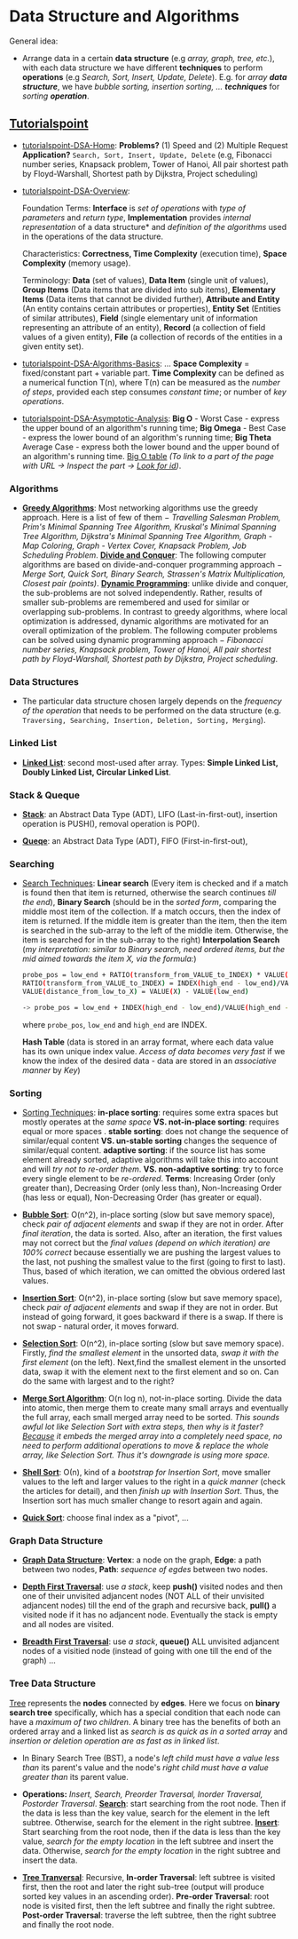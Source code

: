 # Data Structure and Algorithms
General idea:
* Arrange data in a certain **data structure** (e.g *array, graph, tree, etc.*), with each data structure we have different **techniques** to perform **operations** (e.g *Search, Sort, Insert, Update, Delete*). E.g. for *array **data structure***, we have *bubble sorting, insertion sorting, ... **techniques*** for *sorting **operation***. 


## [Tutorialspoint](https://www.tutorialspoint.com/data_structures_algorithms/index.htm)

* [tutorialspoint-DSA-Home](https://www.tutorialspoint.com/data_structures_algorithms/index.htm): **Problems?** (1) Speed and (2) Multiple Request **Application?** `Search, Sort, Insert, Update, Delete` (e.g, Fibonacci number series, Knapsack problem, Tower of Hanoi, All pair shortest path by Floyd-Warshall, Shortest path by Dijkstra, Project scheduling)
* [tutorialspoint-DSA-Overview](https://www.tutorialspoint.com/data_structures_algorithms/data_structure_overview.htm):

  Foundation Terms: **Interface** is *set of operations* with *type of parameters* and *return type*, **Implementation** provides *internal representation* of a data structure* and *definition of the algorithms* used in the operations of the data structure.
  
  Characteristics: **Correctness, Time Complexity** (execution time), **Space Complexity** (memory usage).
  
  Terminology: **Data** (set of values), **Data Item** (single unit of values), **Group Items** (Data items that are divided into sub items), **Elementary Items** (Data items that cannot be divided further), **Attribute and Entity** (An entity contains certain attributes or properties), **Entity Set** (Entities of similar attributes), **Field** (single elementary unit of information representing an attribute of an entity), **Record** (a collection of field values of a given entity), **File** (a collection of records of the entities in a given entity set). 

* [tutorialspoint-DSA-Algorithms-Basics](https://www.tutorialspoint.com/data_structures_algorithms/algorithms_basics.htm): ... **Space Complexity** = fixed/constant part + variable part. **Time Complexity**  can be defined as a numerical function T(n), where T(n) can be measured as the *number of steps*, provided each step consumes *constant time*; or number of *key operations*.

* [tutorialspoint-DSA-Asymptotic-Analysis](https://www.tutorialspoint.com/data_structures_algorithms/asymptotic_analysis.htm): **Big O** - Worst Case - express the upper bound of an algorithm's running time; **Big Omega** - Best Case -  express the lower bound of an algorithm's running time; **Big Theta** Average Case - express both the lower bound and the upper bound of an algorithm's running time. [Big O table](https://www.tutorialspoint.com/data_structures_algorithms/asymptotic_analysis.htm#_adr_abp_container_7) *(To link to a part of the page with URL -> Inspect the part -> [Look for id](https://stackoverflow.com/questions/2835140/how-do-i-link-to-part-of-a-page-hash))*.

### Algorithms

* [**Greedy Algorithms**](https://www.tutorialspoint.com/data_structures_algorithms/greedy_algorithms.htm): Most networking algorithms use the greedy approach. Here is a list of few of them − *Travelling Salesman Problem, Prim's Minimal Spanning Tree Algorithm, Kruskal's Minimal Spanning Tree Algorithm, Dijkstra's Minimal Spanning Tree Algorithm, Graph - Map Coloring, Graph - Vertex Cover, Knapsack Problem, Job Scheduling Problem*. [**Divide and Conquer**](https://www.tutorialspoint.com/data_structures_algorithms/divide_and_conquer.htm): The following computer algorithms are based on divide-and-conquer programming approach − *Merge Sort, Quick Sort, Binary Search, Strassen's Matrix Multiplication, Closest pair (points)*. [**Dynamic Programming**](https://www.tutorialspoint.com/data_structures_algorithms/dynamic_programming.htm): unlike divide and conquer, the sub-problems are not solved independently. Rather, results of smaller sub-problems are remembered and used for similar or overlapping sub-problems. In contrast to greedy algorithms, where local optimization is addressed, dynamic algorithms are motivated for an overall optimization of the problem. The following computer problems can be solved using dynamic programming approach − *Fibonacci number series, Knapsack problem, Tower of Hanoi, All pair shortest path by Floyd-Warshall, Shortest path by Dijkstra, Project scheduling*.

### Data Structures
* The particular data structure chosen largely depends on the *frequency of the operation* that needs to be performed on the data structure (e.g. `Traversing, Searching, Insertion, Deletion, Sorting, Merging`). 

### Linked List

* [**Linked List**](https://www.tutorialspoint.com/data_structures_algorithms/linked_list_algorithms.htm): second most-used after array. Types: **Simple Linked List, Doubly Linked List, Circular Linked List**.

### Stack & Queque
* [**Stack**](https://www.tutorialspoint.com/data_structures_algorithms/stack_algorithm.htm): an Abstract Data Type (ADT), LIFO (Last-in-first-out), insertion operation is PUSH(), removal operation is POP().

* [**Queqe**](https://www.tutorialspoint.com/data_structures_algorithms/dsa_queue.htm): an Abstract Data Type (ADT), FIFO (First-in-first-out), 

### Searching
* [Search Techniques](https://www.tutorialspoint.com/data_structures_algorithms/linear_search_algorithm.htm): **Linear search** (Every item is checked and if a match is found then that item is returned, otherwise the search continues *till the end*), **Binary Search** (should be in the *sorted form*, comparing the middle most item of the collection. If a match occurs, then the index of item is returned. If the middle item is greater than the item, then the item is searched in the sub-array to the left of the middle item. Otherwise, the item is searched for in the sub-array to the right) **Interpolation Search** (*my interpretation: similar to Binary search, need ordered items, but the mid aimed towards the item X, via the formula:*)

  ```sh
  probe_pos = low_end + RATIO(transform_from_VALUE_to_INDEX) * VALUE(distance_from_low_to_X) 
  RATIO(transform_from_VALUE_to_INDEX) = INDEX(high_end - low_end)/VALUE(high_end - low_end)
  VALUE(distance_from_low_to_X) = VALUE(X) - VALUE(low_end)
  
  -> probe_pos = low_end + INDEX(high_end - low_end)/VALUE(high_end - low_end) * (VALUE(X) - VALUE(low_end))
  ```
  where `probe_pos`, `low_end` and `high_end` are INDEX.
  
  **Hash Table** (data is stored in an array format, where each data value has its own unique index value. *Access of data becomes very fast* if we know the index of the desired data - data are stored in an *associative manner* by *Key*)

### Sorting

* [Sorting Techniques](https://www.tutorialspoint.com/data_structures_algorithms/sorting_algorithms.htm): **in-place sorting**: requires some extra spaces but mostly operates at the *same space* **VS. not-in-place sorting**: requires equal or more spaces . **stable sorting**: does not change the sequence of similar/equal content **VS. un-stable sorting** changes the sequence of similar/equal content. **adaptive sorting**: if the source list has some element already sorted, adaptive algorithms will take this into account and will *try not to re-order them*. **VS. non-adaptive sorting**: try to force every single element to be *re-ordered*. **Terms**: Increasing Order (only greater than), Decreasing Order (only less than), Non-Increasing Order (has less or equal), Non-Decreasing Order (has greater or equal).
  
* [**Bubble Sort**](https://www.tutorialspoint.com/data_structures_algorithms/bubble_sort_algorithm.htm): O(n^2), in-place sorting (slow but save memory space), check *pair of adjacent elements* and swap if they are not in order. After *final iteration*, the data is sorted. Also, after an iteration, the first values may not correct but the *final values (depend on which iteration) are 100% correct* because essentially we are pushing the largest values to the last, not pushing the smallest value to the first (going to first to last). Thus, based of which iteration, we can omitted the obvious ordered last values.

* [**Insertion Sort**](https://www.tutorialspoint.com/data_structures_algorithms/insertion_sort_algorithm.htm): O(n^2), in-place sorting (slow but save memory space),  check *pair of adjacent elements* and swap if they are not in order. But instead of going forward, it goes backward if there is a swap. If there is not swap - natural order, it moves forward. 

* [**Selection Sort**](https://www.tutorialspoint.com/data_structures_algorithms/selection_sort_algorithm.htm):  O(n^2), in-place sorting (slow but save memory space). Firstly, *find the smallest element* in the unsorted data, *swap it with the first element* (on the left). Next,find the smallest element in the unsorted data, swap it with the element next to the first element and so on. Can do the same with largest and to the right?

* [**Merge Sort Algorithm**](https://www.tutorialspoint.com/data_structures_algorithms/merge_sort_algorithm.htm): O(n log n), not-in-place sorting. Divide the data into atomic, then merge them to create many small arrays and eventually the full array, each small merged array need to be sorted. *This sounds awful lot like Selection Sort with extra steps, then why is it faster? [Because](https://www.quora.com/Why-is-merge-sort-algorithm-so-much-faster-than-insertion-sort-algorithm-when-they-seem-to-be-doing-the-same-thing-getting-elements-and-inserting-them-in-the-correct-place) it embeds the merged array into a completely need space, no need to perform additional operations to move & replace the whole array, like Selection Sort. Thus it's downgrade is using more space.*

* [**Shell Sort**](https://www.tutorialspoint.com/data_structures_algorithms/shell_sort_algorithm.htm): Ο(n), kind of a *bootstrap for Insertion Sort*, move smaller values to the left and larger values to the right in a *quick manner* (check the articles for detail), and then *finish up with Insertion Sort*. Thus, the Insertion sort has much smaller change to resort again and again.

* [**Quick Sort**](https://www.tutorialspoint.com/data_structures_algorithms/quick_sort_algorithm.htm): choose final index as a "pivot", ...

### Graph Data Structure

* [**Graph Data Structure**](https://www.tutorialspoint.com/data_structures_algorithms/graph_data_structure.htm): **Vertex**: a node on the graph, **Edge**: a path between two nodes, **Path**: *sequence of egdes* between two nodes. 

* [**Depth First Traversal**](https://www.tutorialspoint.com/data_structures_algorithms/depth_first_traversal.htm): use *a stack*, keep **push()** visited nodes and then one of their unvisited adjancent nodes (NOT ALL of their unvisited adjancent nodes) till the end of the graph and recursive back, **pull()** a visited node if it has no adjancent node. Eventually the stack is empty and all nodes are visited. 

* [**Breadth First Traversal**](https://www.tutorialspoint.com/data_structures_algorithms/breadth_first_traversal.htm): use *a stack*, **queue()** ALL unvisited adjancent nodes of a visitied node (instead of going with one till the end of the graph) ...

### Tree Data Structure

[Tree](https://www.tutorialspoint.com/data_structures_algorithms/tree_data_structure.htm) represents the **nodes** connected by **edges**. Here we focus on **binary search tree** specifically, which has a special condition that each node can have a *maximum of two children*.  A binary tree has the benefits of both an ordered array and a linked list as *search is as quick as in a sorted array* and *insertion or deletion operation are as fast as in linked list*.

* In Binary Search Tree (BST), a node's *left child must have a value less than* its parent's value and the node's *right child must have a value greater than* its parent value. 
* **Operations:** *Insert, Search, Preorder Traversal, Inorder Traversal, Postorder Traversal*. [**Search**](https://www.tutorialspoint.com/data_structures_algorithms/binary_search_tree.htm): start searching from the root node. Then if the data is less than the key value, search for the element in the left subtree. Otherwise, search for the element in the right subtree. [**Insert**](https://www.tutorialspoint.com/data_structures_algorithms/binary_search_tree.htm): Start searching from the root node, then if the data is less than the key value, *search for the empty location* in the left subtree and insert the data. Otherwise, *search for the empty location* in the right subtree and insert the data.      

* [**Tree Tranversal**](https://www.tutorialspoint.com/data_structures_algorithms/tree_traversal.htm): Recursive, **In-order Traversal**: left subtree is visited first, then the root and later the right sub-tree (output will produce sorted key values in an ascending order). **Pre-order Traversal**:  root node is visited first, then the left subtree and finally the right subtree. **Post-order Traversal**:  traverse the left subtree, then the right subtree and finally the root node. 
